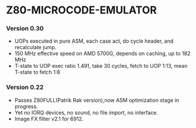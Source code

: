 # Z80-MICROCODE-EMULATOR
### Version 0.30
+ UOPs executed in pure ASM, each case act, do cycle header, and recalculate jump.
+ 150 MHz effective speed on AMD 5700G, depends on caching, up to 182 MHz
+ T-state to UOP exec ratio 1.491, take 30 cycles, fetch to UOP 1:13, mean T-state to fetch 1:8
### Version 0.22
+ Passes Z80FULL(Patrik Rak version),now ASM optimization stage in progress.
+ Yet no IORQ devices, no sound, no file import, no interface.
+ Image FX filter v2.1 for 6912.

